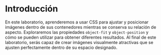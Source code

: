 # Introducción

En este laboratorio, aprenderemos a usar CSS para ajustar y posicionar imágenes dentro de sus contenedores mientras se conserva su relación de aspecto. Exploraremos las propiedades `object-fit` y `object-position` y cómo se pueden utilizar para obtener diferentes resultados. Al final de este laboratorio, serás capaz de crear imágenes visualmente atractivas que se ajusten perfectamente dentro de su espacio designado.
